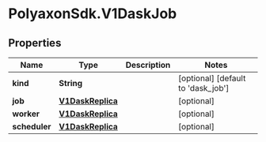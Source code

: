 # PolyaxonSdk.V1DaskJob

## Properties

Name | Type | Description | Notes
------------ | ------------- | ------------- | -------------
**kind** | **String** |  | [optional] [default to &#39;dask_job&#39;]
**job** | [**V1DaskReplica**](V1DaskReplica.md) |  | [optional] 
**worker** | [**V1DaskReplica**](V1DaskReplica.md) |  | [optional] 
**scheduler** | [**V1DaskReplica**](V1DaskReplica.md) |  | [optional] 


